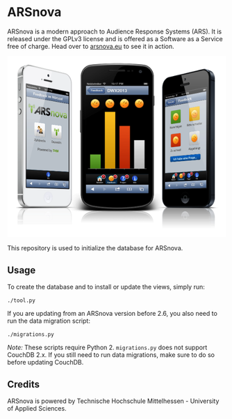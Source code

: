 # ARSnova

ARSnova is a modern approach to Audience Response Systems (ARS).
It is released under the GPLv3 license and is offered as a Software as a Service free of charge.
Head over to [arsnova.eu](https://arsnova.eu/) to see it in action.

![ARSnova](src/site/resources/showcase.png)

This repository is used to initialize the database for ARSnova.

## Usage

To create the database and to install or update the views, simply run:

	./tool.py

If you are updating from an ARSnova version before 2.6,
you also need to run the data migration script:

	./migrations.py

*Note:* These scripts require Python 2. `migrations.py` does not support CouchDB 2.x.
If you still need to run data migrations, make sure to do so before updating CouchDB.

## Credits

ARSnova is powered by Technische Hochschule Mittelhessen - University of Applied Sciences.
